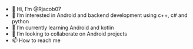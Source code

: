 - 👋 Hi, I’m @Rjacob07
- 👀 I’m interested in Android and backend development using c++, c# and python
- 🌱 I’m currently learning Android and kotlin
- 💞️ I’m looking to collaborate on Android projects
- 📫 How to reach me 

<!---
Rjacob07/Rjacob07 is a ✨ special ✨ repository because its `README.md` (this file) appears on your GitHub profile.
You can click the Preview link to take a look at your changes.
--->

